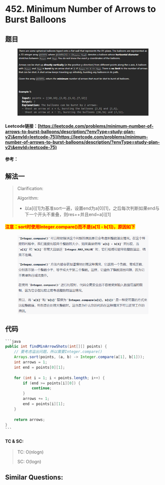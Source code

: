 # 452. Minimum Number of Arrows to Burst Balloons

## 题目

<figure><img src="../../.gitbook/assets/image (1) (1) (1) (1) (1) (1) (1) (1) (1) (1) (1) (1) (1) (1) (1).png" alt=""><figcaption></figcaption></figure>

#### Leetcode链接：[https://leetcode.com/problems/minimum-number-of-arrows-to-burst-balloons/description/?envType=study-plan-v2\&envId=leetcode-75](https://leetcode.com/problems/minimum-number-of-arrows-to-burst-balloons/description/?envType=study-plan-v2\&envId=leetcode-75)

#### 参考：

## 解法一

> Clarification:&#x20;
>
> Algorithm:&#x20;
>
> * 以a\[i]\[1]为基准sort一遍，设置end为a\[0]\[1]，之后每次判断如果end与下一个开头不重叠，则res++并且end=a\[i]\[1]

#### <mark style="color:red;">注意：sort时使用Integer.compare()而不是(a\[1] - b\[1])，原因如下</mark>

<figure><img src="../../.gitbook/assets/image (2) (1) (1) (1) (1) (1) (1) (1) (1) (1) (1) (1) (1).png" alt=""><figcaption></figcaption></figure>

## 代码

````java
```java
public int findMinArrowShots(int[][] points) {
    // 要考虑溢出问题，所以需要Integer.compare()
    Arrays.sort(points, (a, b) -> Integer.compare(a[1], b[1]));
    int arrows = 1;
    int end = points[0][1];

    for (int i = 1; i < points.length; i++) {
        if (end >= points[i][0]) {
            continue;
        }
        arrows += 1;
        end = points[i][1];
    }

    return arrows;
}
```
````

#### TC & SC:&#x20;

> TC: O(nlogn)
>
> SC: O(logn)

## **Similar Questions:**&#x20;
